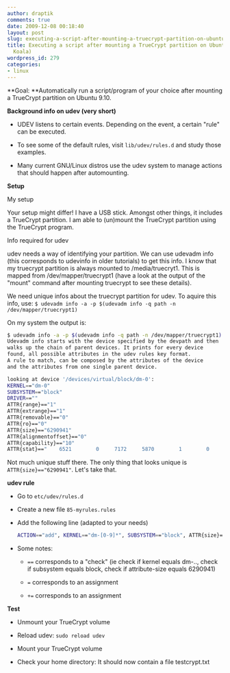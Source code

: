 ```yaml
---
author: draptik
comments: true
date: 2009-12-08 00:18:40
layout: post
slug: executing-a-script-after-mounting-a-truecrypt-partition-on-ubuntu-9-10-karmic-koala
title: Executing a script after mounting a TrueCrypt partition on Ubuntu 9.10 (Karmic
  Koala)
wordpress_id: 279
categories:
- linux
---
```


**Goal: **Automatically run a script/program of your choice after mounting a TrueCrypt partition on Ubuntu 9.10.

**Background info on udev (very short)**



	
  * UDEV listens to certain events. Depending on the event, a certain "rule" can be executed.

	
  * To see some of the default rules, visit `lib/udev/rules.d` and study those examples.

	
  * Many current GNU/Linux distros use the udev system to manage actions that should happen after automounting.


**Setup**

My setup

Your setup might differ! I have a USB stick. Amongst other things, it includes a TrueCrypt partition. I am able to (un)mount the TrueCrypt partition using the TrueCrypt program.

Info required for udev

udev needs a way of identifying your partition. We can use udevadm info (this corresponds to udevinfo in older tutorials) to get this info. I know that my truecrypt partition is always mounted to /media/truecryt1. This is mapped from /dev/mapper/truecrypt1 (have a look at the output of the "mount" command after mounting truecrypt to see these details).

We need unique infos about the truecrypt partition for udev. To aquire this info, use:
`
$ udevadm info -a -p $(udevadm info -q path -n /dev/mapper/truecrypt1)
`

On my system the output is:

``` sh
$ udevadm info -a -p $(udevadm info -q path -n /dev/mapper/truecrypt1)
Udevadm info starts with the device specified by the devpath and then
walks up the chain of parent devices. It prints for every device
found, all possible attributes in the udev rules key format.
A rule to match, can be composed by the attributes of the device
and the attributes from one single parent device.

looking at device '/devices/virtual/block/dm-0':
KERNEL=="dm-0"
SUBSYSTEM=="block"
DRIVER==""
ATTR{range}=="1"
ATTR{extrange}=="1"
ATTR{removable}=="0"
ATTR{ro}=="0"
ATTR{size}=="6290941"
ATTR{alignmentoffset}=="0"
ATTR{capability}=="10"
ATTR{stat}=="    6521        0     7172     5870        1        0     1        0        0       70     5870"
```
Not much unique stuff there. The only thing that looks unique is `ATTR{size}=="6290941"`. Let's take that.

**udev rule**



	
  * Go to `etc/udev/rules.d`

	
  * Create a new file `85-myrules.rules`

	
  * Add the following line (adapted to your needs) 
    ``` sh
    ACTION=="add", KERNEL=="dm-[0-9]*", SUBSYSTEM=="block", ATTR{size}=="6290941", RUN+="/usr/bin/touch /home/your-user-name-here/testcrypt.txt"
    ```

	
  * Some notes:

	
    * `==` corresponds to a "check" (ie check if kernel equals dm-.., check if subsystem equals block, check if attribute-size equals 6290941)

	
    * `=`  corresponds to an assignment

	
    * `+=` corresponds to an assignment





**Test**



	
  * Unmount your TrueCrypt volume

	
  * Reload udev: `sudo reload udev`

	
  * Mount your TrueCrypt volume

	
  * Check your home directory: It should now contain a file testcrypt.txt


